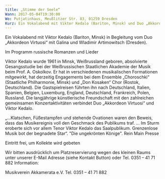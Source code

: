 ```yaml
---
title: „Stimme der Seele“
Wann: 2017-05-04T19:30:00
Wo: Putjatinhaus, Meußlitzer Str. 83, 01259 Dresden
Kurz: Ein Vokalabend mit Viktor Kedalo (Bariton, Minsk) und Duo „Akkordeon Virtuosi“ mit Galina und Wladimir Artimowitsch (Dresden). -  - Im Programm russische Romanzen und Lieder
---
```


Ein Vokalabend mit Viktor Kedalo (Bariton, Minsk)
in Begleitung vom Duo „Akkordeon Virtuosi“ mit Galina und Wladimir Artimowitsch (Dresden).

Im Programm russische Romanzen und Lieder

Viktor Kedalo wurde 1961 in Minsk, Weißrussland geboren, absolvierte Gesangsstudie bei der Weißrussischen Staatlichen Akademie der Musik beim Prof. A. Oskolkov. Er hat in verschiedenen musikalischen Formationen mitgewirkt, hat derzeitig Engagements bei dem Ensemble „Choroschki“ (Staatliche Philharmonie, Minsk) und „Don Kosaken“ Chor (Rostok, Deutschland). Die Gastspielreisen führten ihn nach Deutschland, Italien, Spanien, Belgien, Luxemburg, England, Deutschland, Frankreich, Polen, Russland. Die langjährige künstlerische Freundschaft mit den zahlreichen gemeinsamen Konzertaktivitäten verbindet Duo „Akkordeon Virtuosi“ und Viktor Kedalo. 

„…Klatschen, Füßestampfen und stehende Ovationen waren den Beweis, dass das Musikereignis voll den Geschmack des Publikums traf. … Im Sturm eroberte sich vor allem Tenor Viktor Kedalo das Saalpublikum. Grenzenlose Musik bot der begnadete Star“. 
"Die ungekrönten Könige". Rein Main Presse

Eintritt frei, um Kollekte wird gebeten

Wir bitten ausdrücklich um Platzreservierung wegen des kleinen Raums unter
unserer E-Mail Adresse (siehe Kontakt Button)
oder
Tel. 0351 – 41 71 882
Information:
 
Musikverein Akkamerata e.V.
Tel. 0351 – 41 71 882